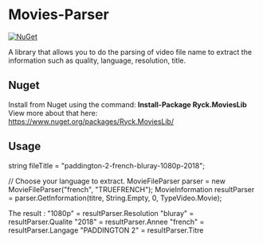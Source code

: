 # Movies-Parser 
[![NuGet](https://img.shields.io/nuget/v/Ryck.MoviesLib.svg)](https://www.nuget.org/packages/Ryck.MoviesLib)

A library that allows you to do the parsing of video file name to extract the information such as quality, language, resolution, title.

## Nuget

Install from Nuget using the command: **Install-Package Ryck.MoviesLib**
View more about that here: https://www.nuget.org/packages/Ryck.MoviesLib/

## Usage

  string fileTitle = "paddington-2-french-bluray-1080p-2018";
  
  // Choose your language to extract.
  MovieFileParser parser = new MovieFileParser("french", "TRUEFRENCH");
  MovieInformation resultParser = parser.GetInformation(titre, String.Empty, 0, TypeVideo.Movie);

The result : 
  "1080p" = resultParser.Resolution
  "bluray" = resultParser.Qualite
  "2018" = resultParser.Annee
  "french" = resultParser.Langage
  "PADDINGTON 2" = resultParser.Titre